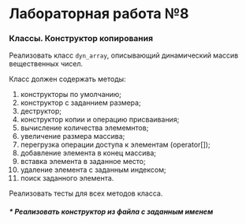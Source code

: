 # Лабораторная работа №8
### Классы. Конструктор копирования

Реализовать класс `dyn_array`, описывающий динамический массив вещественных чисел.

Класс должен содержать методы:
1. конструкторы по умолчанию;
2. конструктор с заданнием размера;
3. деструктор;
4. конструктор копии и операцию присваивания;
5. вычисление количества элемемнтов;
6. увеличение размера массива;
7. перегрузка операции доступа к элементам (operator[]);
8. добавление элемента в конец массива;
9. вставка элемента в заданное место;
10. удаление элемента с заданным индексом;
12. поиск заданного элемента.

Реализовать тесты для всех методов класса.

##### * Реализовать конструктор из файла с заданным именем

